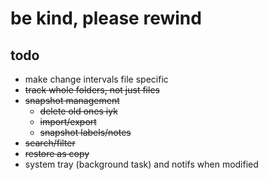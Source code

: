 # be kind, please rewind
## todo
- make change intervals file specific
- ~~track whole folders, not just files~~
- ~~snapshot management~~
    - ~~delete old ones iyk~~
    - ~~import/export~~
    - ~~snapshot labels/notes~~
- ~~search/filter~~
- ~~restore as copy~~
- system tray (background task) and notifs when modified